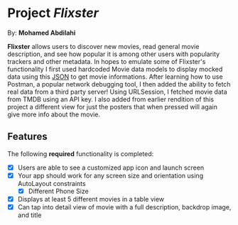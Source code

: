 # Project *Flixster*

By: **Mohamed Abdilahi**

**Flixster** allows users to discover new movies, read general movie description, and see how popular it is among other users with popularity trackers and other metadata. In hopes to emulate some of Flixster's functionality I first used hardcoded Movie data models to display mocked data using this [JSON](https://api.themoviedb.org/3/movie/now_playing?api_key=a07e22bc18f5cb106bfe4cc1f83ad8ed) to get movie informations. After learning how to use Postman, a popular network debugging tool, I then added the ability to fetch real data from a third party server! Using URLSession, I fetched movie data from TMDB using an API key. I also added from earlier rendition of this project a different view for just the posters that when pressed will again give more info about the movie.

## Features

The following **required** functionality is completed:

- [X] Users are able to see a customized app icon and launch screen
- [X] Your app should work for any screen size and orientation using AutoLayout constraints
  - [X] Different Phone Size
- [X] Displays at least 5 different movies in a table view
- [X] Can tap into detail view of movie with a full description, backdrop image, and title
